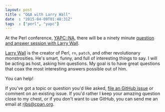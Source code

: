 ```yaml
---
layout: post
title : "Q&A with Larry Wall"
date  : "2015-04-09T01:48:31Z"
tags  : ["perl", "yapc"]
---
```

At the Perl conference, [YAPC::NA](http://yapcna.org/), there will be a ninety
minute [question and answer session with Larry
Wall](http://www.yapcna.org/yn2015/event/1693).

[Larry Wall](https://en.wikipedia.org/wiki/Larry_Wall) is the creator of Perl,
`rn`, `patch`, and other revolutionary monstrosities.  He's smart, funny, and
full of interesting things to say.  I will be acting as host, asking him
questions.  My goal is to have great questions that coax the most interesting
answers possible out of him.

You can help!

If you've got a topic or question you'd like asked, [file an GitHub
issue](https://github.com/rjbs/QA-LarryWall/issues) or comment on an existing
issue.  If you'd rather I keep your amazing question close to my chest, or if
you don't want to use GitHub, you can send me an email at rjbs@cpan.org.


